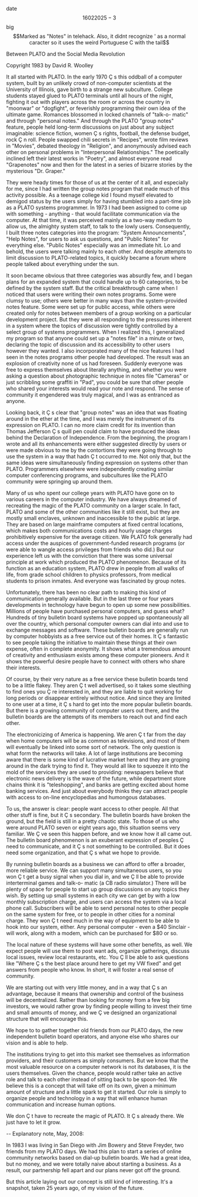 date$$16022025-3$$
big$$Marked as "Notes" in telehack. Also, it didnt recognize ' as a normal caracter so it uses the weird Portuguese C with the tail$$

Between PLATO and the Social Media Revolution

Copyright    1983 by David R. Woolley

It all started with PLATO. In the early 1970 Ç s this oddball of a computer
system, built by an unlikely crowd of non-computer scientists at the
University of Illinois, gave birth to a strange new subculture. College
students stayed glued to PLATO terminals until all hours of the night,
fighting it out with players across the room or across the country in
"moonwar" or "dogfight", or feverishly programming their own idea of the
ultimate game. Romances blossomed in locked channels of "talk-o- matic" and
through "personal notes." And through the PLATO "group notes" feature, people
held long-term discussions on just about any subject imaginable: science
fiction, women Ç s rights, football, the defense budget, rock  Ç n roll. People
swapped chili secrets in "Recipes", wrote film reviews in "Movies", debated
theology in "Religion", and anonymously advised each other on personal
problems in "Interpersonal Relationships." The poetically inclined left their
latest works in "Poetry", and almost everyone read "Grapenotes" now and then
for the latest in a series of bizarre stories by the mysterious "Dr. Graper."

They were heady times for those of us at the center of it all, and especially
for me, since I had written the group notes program that made much of this
activity possible. As a teenage college kid I found myself elevated to demigod
status by the users simply for having stumbled into a part-time job as a PLATO
systems programmer. In 1973 I had been assigned to come up with something -
anything - that would facilitate communication via the computer. At that time,
it was perceived mainly as a two-way medium to allow us, the almighty system
staff, to talk to the lowly users. Consequently, I built three notes
categories into the program: "System Announcements", "Help Notes", for users
to ask us questions, and "Public Notes" for everything else. "Public Notes"
especially was an immediate hit. Lo and behold, the users were talking mainly
to each other. And despite attempts to limit discussion to PLATO-related
topics, it quickly became a forum where people talked about everything under
the sun.

It soon became obvious that three categories was absurdly few, and I began
plans for an expanded system that could handle up to 60 categories, to be
defined by the system staff. But the critical breakthrough came when I noticed
that users were writing their own notes programs. Some were clumsy to use;
others were better in many ways than the system-provided notes feature. Some
were set up for public access, while others were created only for notes
between members of a group working on a particular development project. But
they were all responding to the pressures inherent in a system where the
topics of discussion were tightly controlled by a select group of systems
programmers. When I realized this, I generalized my program so that anyone
could set up a "notes file" in a minute or two, declaring the topic of
discussion and its accessibility to other users however they wanted. I also
incorporated many of the nice features I had seen in the notes programs other
people had developed. The result was an explosion of creativity none of us had
foreseen. Suddenly everyone was free to express themselves about literally
anything, and whether you were asking a question about photographic technique
in notes file "Cameras" or just scribbling some graffiti in "Pad", you could
be sure that other people who shared your interests would read your note and
respond. The sense of community it engendered was truly magical, and I was as
entranced as anyone.

Looking back, it Ç s clear that "group notes" was an idea that was floating
around in the ether at the time, and I was merely the instrument of its
expression on PLATO. I can no more claim credit for its invention than Thomas
Jefferson Ç s quill pen could claim to have produced the ideas behind the
Declaration of Independence. From the beginning, the program I wrote and all
its enhancements were either suggested directly by users or were made obvious
to me by the contortions they were going through to use the system in a way
that hadn Ç t occurred to me. Not only that, but the same ideas were
simultaneously finding expression on systems other than PLATO. Programmers
elsewhere were independently creating similar computer conferencing programs,
and subcultures like the PLATO community were springing up around them.

Many of us who spent our college years with PLATO have gone on to various
careers in the computer industry. We have always dreamed of recreating the
magic of the PLATO community on a larger scale. In fact, PLATO and some of the
other communities like it still exist, but they are mostly small enclaves,
unknown and inaccessible to the public at large. They are based on large
mainframe computers at fixed central locations, which makes both
communications costs and hourly usage charges prohibitively expensive for the
average citizen. We PLATO folk generally had access under the auspices of
government-funded research programs (or were able to wangle access privileges
from friends who did.) But our experience left us with the conviction that
there was some universal principle at work which produced the PLATO
phenomenon. Because of its function as an education system, PLATO drew in
people from all walks of life, from grade school children to physics
professors, from medical students to prison inmates. And everyone was
fascinated by group notes.

Unfortunately, there has been no clear path to making this kind of
communication generally available. But in the last three or four years
developments in technology have begun to open up some new possibilities.
Millions of people have purchased personal computers, and guess what? Hundreds
of tiny bulletin board systems have popped up spontaneously all over the
country, which personal computer owners can dial into and use to exchange
messages and software. These bulletin boards are generally run by computer
hobbyists as a free service out of their homes. It Ç s fantastic to see people
taking the initiative to maintain these things at their own expense, often in
complete anonymity. It shows what a tremendous amount of creativity and
enthusiasm exists among these computer pioneers. And it shows the powerful
desire people have to connect with others who share their interests.

Of course, by their very nature as a free service these bulletin boards tend
to be a little flakey. They aren Ç t well advertised, so it takes some sleuthing
to find ones you Ç re interested in, and they are liable to quit working for
long periods or disappear entirely without notice. And since they are limited
to one user at a time, it Ç s hard to get into the more popular bulletin boards.
But there is a growing community of computer users out there, and the bulletin
boards are the attempts of its members to reach out and find each other.

The electronicizing of America is happening. We aren Ç t far from the day when
home computers will be as common as televisions, and most of them will
eventually be linked into some sort of network. The only question is what form
the networks will take. A lot of large institutions are becoming aware that
there is some kind of lucrative market here and they are groping around in the
dark trying to find it. They would all like to squeeze it into the mold of the
services they are used to providing: newspapers believe that electronic news
delivery is the wave of the future, while department store chains think it is
"teleshopping", and banks are getting excited about home banking services. And
just about everybody thinks they can attract people with access to on-line
encyclopedias and humongous databases.

To us, the answer is clear: people want access to other people. All that other
stuff is fine, but it Ç s secondary. The bulletin boards have broken the ground,
but the field is still in a pretty chaotic state. To those of us who were
around PLATO seven or eight years ago, this situation seems very familiar.
We Ç ve seen this happen before, and we know how it all came out. The bulletin
board phenomenon is an exuberant expression of peoples Ç  need to communicate,
and it Ç s not something to be controlled. But it does need some organization,
and that Ç s what we hope to provide.

By running bulletin boards as a business we can afford to offer a broader,
more reliable service. We can support many simultaneous users, so you won Ç t
get a busy signal when you dial in, and we Ç ll be able to provide interterminal
games and talk-o- matic (a CB radio simulator.) There will be plenty of space
for people to start up group discussions on any topics they wish. By setting
up small systems in each city we can get by with a low monthly subscription
charge, and users can access the system via a local phone call. Subscribers
will be able to send personal notes to other people on the same system for
free, or to people in other cities for a nominal charge. They won Ç t need much
in the way of equipment to be able to hook into our system, either. Any
personal computer - even a $40 Sinclair - will work, along with a modem, which
can be purchased for $80 or so.

The local nature of these systems will have some other benefits, as well. We
expect people will use them to post want ads, organize gatherings, discuss
local issues, review local restaurants, etc. You Ç ll be able to ask questions
like "Where Ç s the best place around here to get my VW fixed" and get answers
from people who know. In short, it will foster a real sense of community.

We are starting out with very little money, and in a way that Ç s an advantage,
because it means that ownership and control of the business will be
decentralized. Rather than looking for money from a few big investors, we
would rather grow by finding people willing to invest their time and small
amounts of money, and we Ç ve designed an organizational structure that will
encourage this.

We hope to to gather together old friends from our PLATO days, the new
independent bulletin board operators, and anyone else who shares our vision
and is able to help.

The institutions trying to get into this market see themselves as information
providers, and their customers as simply consumers. But we know that the most
valuable resource on a computer network is not its databases, it is the users
themselves. Given the chance, people would rather take an active role and talk
to each other instead of sitting back to be spoon-fed. We believe this is a
concept that will take off on its own, given a minimum amount of structure and
a little spark to get it started. Our role is simply to organize people and
technology in a way that will enhance human communication and increase human
options.

We don Ç t have to recreate the magic of PLATO. It Ç s already there. We just have
to let it grow.


--
Explanatory note, May, 2008:

In 1983 I was living in San Diego with Jim Bowery and Steve Freyder, two
friends from my PLATO days. We had this plan to start a series of online
community networks based on dial-up bulletin boards. We had a great idea, but
no money, and we were totally naive about starting a business. As a result,
our partnership fell apart and our plans never got off the ground.

But this article laying out our concept is still kind of interesting. It's a
snapshot, taken 25 years ago, of my vision of the future.
